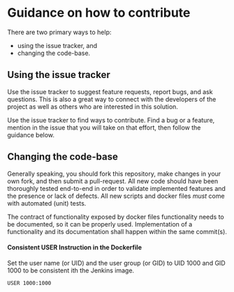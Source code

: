 # Guidance on how to contribute

There are two primary ways to help:
* using the issue tracker, and
* changing the code-base.

## Using the issue tracker

Use the issue tracker to suggest feature requests, report bugs, and ask
questions. This is also a great way to connect with the developers of the
project as well as others who are interested in this solution.

Use the issue tracker to find ways to contribute. Find a bug or a feature,
mention in the issue that you will take on that effort, then follow the
guidance below.

## Changing the code-base

Generally speaking, you should fork this repository, make changes in your own
fork, and then submit a pull-request. All new code should have been thoroughly
tested end-to-end in order to validate implemented features and the presence or
lack of defects. All new scripts and docker files _must_ come with automated (unit)
tests.

The contract of functionality exposed by docker files functionality needs
to be documented, so it can be properly used. Implementation of a functionality
and its documentation shall happen within the same commit(s).

#### Consistent USER Instruction in the Dockerfile

Set the user name (or UID) and the user group (or GID) to UID 1000 and GID 1000 to be consistent ith the Jenkins image.

````
USER 1000:1000
````

